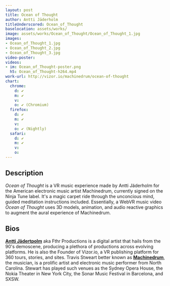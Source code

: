 ```yaml
---
layout: post
title: Ocean of Thought
author: Antti Jäderholm
titleUnderscored: Ocean_of_Thought
baselocation: assets/works/
image: assets/works/Ocean_of_Thought/Ocean_of_Thought_1.jpg
images:
- Ocean_of_Thought_1.jpg
- Ocean_of_Thought_2.jpg
- Ocean_of_Thought_3.jpg
video-poster: 
videos: 
- im: Ocean_of_Thought-poster.png
  h5: Ocean_of_Thought-h264.mp4
work-url: http://vizor.io/machinedrum/ocean-of-thought
chart:
  chrome:
    d: ✔
    m: ✔
    v: 
    o: ✔ (Chromium)
  firefox:
    d: ✔
    m: ✔
    v: 
    o: ✔ (Nightly)
  safari:
    d: ✔
    m: ✔
    v:
    o:
---
```


## Description
*Ocean of Thought* is a VR music experience made by Antti Jäderholm for the American electronic music artist Machinedrum, currently signed on the Ninja Tune label. It's a magic carpet ride through the unconcious mind, guided meditation instructions included. Essentially, a WebVR music video *Ocean of Thought* uses 3D models, animation, and audio reactive graphics to augment the aural experience of Machinedrum.     

## Bios	
**[Antti Jädertpolm](http://twitter.com/fthr)** aka Fthr Productions is a digital artist that hails from the 90's demoscene, producing a plethora of productions across evolving platforms. He is also the Founder of Vizor.io, a VR publishing platform for 360 tours, stories, and sites. Travis Stweart better known as **[Machinedrum](http://machinedrum.net)**, the musician, is a prolific artist and electronic music performer from North Carolina. Stewart has played such venues as the Sydney Opera House, the Nokia Theater in New York City, the Sonar Music Festival in Barcelona, and SXSW.
